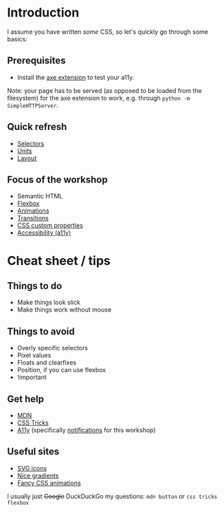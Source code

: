 # Introduction

I assume you have written _some_ CSS, so let's quickly go through some basics:

## Prerequisites

- Install the [axe extension](https://www.deque.com/axe/) to test your a11y.

Note: your page has to be served (as opposed to be loaded from the filesystem) for the axe extension to work, e.g. through `python -m SimpleHTTPServer`.

## Quick refresh

- [Selectors](02-selectors.md)
- [Units](03-units.md)
- [Layout](04-layout.md)

## Focus of the workshop

- Semantic HTML
- [Flexbox](10-flexbox.md)
- [Animations](11-animations.md)
- [Transitions]()
- [CSS custom properties]()
- [Accessibility (a11y)]()

# Cheat sheet / tips

## Things to do

- Make things look slick
- Make things work without mouse

## Things to avoid

- Overly specific selectors
- Pixel values
- Floats and clearfixes
- Position, if you can use flexbox
- !important

## Get help

- [MDN](https://developer.mozilla.org/en-US/)
- [CSS Tricks](https://css-tricks.com/almanac/)
- [A11y](https://inclusive-components.design/) (specifically [notifications](https://inclusive-components.design/notifications/) for this workshop)

## Useful sites

- [SVG icons](https://fontawesome.com/icons?d=gallery&q=plus)
- [Nice gradients](https://www.grabient.com/)
- [Fancy CSS animations](http://bouncejs.com/)

I usually just ~~Google~~ DuckDuckGo my questions: `mdn button` or `css tricks flexbox`